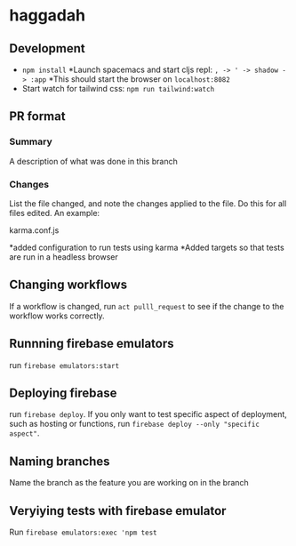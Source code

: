 # haggadah

## Development
* `npm install`
*Launch spacemacs and start cljs repl: `, -> ' -> shadow -> :app`
*This should start the browser on `localhost:8082`
* Start watch for tailwind css: `npm run tailwind:watch `

## PR format

 ### Summary
 A description of what was done in this branch
 
### Changes
List the file changed, and note the changes applied to the file. Do this for all files edited. An example:

karma.conf.js

*added configuration to run tests using karma
*Added targets so that tests are run in a headless browser

## Changing workflows
If a workflow is changed, run `act pulll_request` to see if the change to the workflow works correctly. 

## Runnning firebase emulators
run `firebase emulators:start`

## Deploying firebase
run `firebase deploy`. If you only want to test specific aspect of deployment, such as hosting or functions, run `firebase deploy --only "specific aspect"`.

## Naming branches
Name the branch as the feature you are working on in the branch

## Veryiying tests with firebase emulator
Run `firebase emulators:exec 'npm test`


